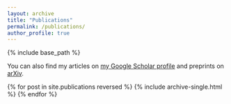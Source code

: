 ```yaml
---
layout: archive
title: "Publications"
permalink: /publications/
author_profile: true
---
```


<!-- {% if author.googlescholar %} -->
<!-- {% endif %} -->

{% include base_path %}

You can also find my articles on [my Google Scholar profile](https://scholar.google.com/citations?user=sdR-LZ4AAAAJ&hl=en) and preprints on [arXiv](https://arxiv.org/search/?query=Hyeonghun+Kim&searchtype=all&abstracts=show&order=-announced_date_first&size=50).

{% for post in site.publications reversed %}
  {% include archive-single.html %}
{% endfor %}
